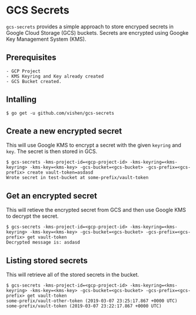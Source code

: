 # GCS Secrets 

`gcs-secrets` provides a simple approach to store encryped secrets
in Google Cloud Storage (GCS) buckets. Secrets are encrypted using
Googke Key Management System (KMS).

## Prerequisites

```
- GCP Project
- KMS Keyring and Key already created
- GCS Bucket created.
```

## Intalling

```
$ go get -u github.com/vishen/gcs-secrets
```

## Create a new encrypted secret

This will use Google KMS to encrypt a secret with the given `keyring` and `key`.
The secret is then stored in GCS.

```
$ gcs-secrets -kms-project-id=<gcp-project-id> -kms-keyring=<kms-keyring> -kms-key=<kms-key> -gcs-bucket=<gcs-bucket> -gcs-prefix=<gcs-prefix> create vault-token=asdasd
Wrote secret in test-bucket at some-prefix/vault-token
```

## Get an encrypted secret

This will retieve the encrypted secret from GCS and then use Google KMS
to decrypt the secret.

```
$ gcs-secrets -kms-project-id=<gcp-project-id> -kms-keyring=<kms-keyring> -kms-key=<kms-key> -gcs-bucket=<gcs-bucket> -gcs-prefix=<gcs-prefix> get vault-token
Decrypted message is: asdasd
``` 

## Listing stored secrets

This will retrieve all of the stored secrets in the bucket.

```
$ gcs-secrets -kms-project-id=<gcp-project-id> -kms-keyring=<kms-keyring> -kms-key=<kms-key> -gcs-bucket=<gcs-bucket> -gcs-prefix=<gcs-prefix> get vault-token
some-prefix/vault-other-token (2019-03-07 23:25:17.867 +0000 UTC)
some-prefix/vault-token (2019-03-07 23:22:17.867 +0000 UTC)
```
